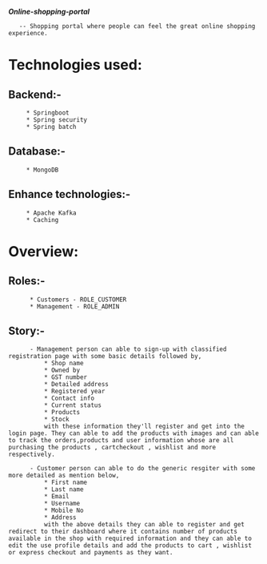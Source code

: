 *******Online-shopping-portal*******

       -- Shopping portal where people can feel the great online shopping experience.

Technologies used:
=====================

  Backend:-
  ------------
         * Springboot
         * Spring security
         * Spring batch

  Database:-
  --------------
         * MongoDB

  Enhance technologies:-
  -----------------------
         * Apache Kafka
         * Caching

Overview:
==========
  Roles:-
  --------
          * Customers - ROLE_CUSTOMER
          * Management - ROLE_ADMIN

  Story:-
  ---------
          - Management person can able to sign-up with classified registration page with some basic details followed by,
              * Shop name
              * Owned by
              * GST number
              * Detailed address
              * Registered year
              * Contact info
              * Current status
              * Products
              * Stock
              with these information they'll register and get into the login page. They can able to add the products with images and can able to track the orders,products and user information whose are all purchasing the products , cartcheckout , wishlist and more respectively.

          - Customer person can able to do the generic resgiter with some more detailed as mention below,
              * First name
              * Last name
              * Email
              * Username
              * Mobile No
              * Address
              with the above details they can able to register and get redirect to their dashboard where it contains number of products available in the shop with required information and they can able to edit the use profile details and add the products to cart , wishlist or express checkout and payments as they want.
              
         
